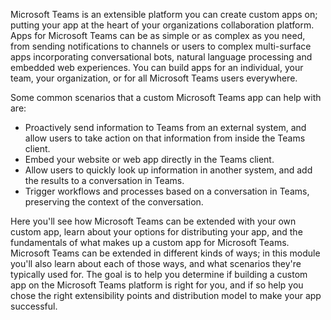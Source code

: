 Microsoft Teams is an extensible platform you can create custom apps on; putting your app at the heart of your organizations collaboration platform. Apps for Microsoft Teams can be as simple or as complex as you need, from sending notifications to channels or users to complex multi-surface apps incorporating conversational bots, natural language processing and embedded web experiences. You can build apps for an individual, your team, your organization, or for all Microsoft Teams users everywhere.

Some common scenarios that a custom Microsoft Teams app can help with are:

- Proactively send information to Teams from an external system, and allow users to take action on that information from inside the Teams client.
- Embed your website or web app directly in the Teams client.
- Allow users to quickly look up information in another system, and add the results to a conversation in Teams.
- Trigger workflows and processes based on a conversation in Teams, preserving the context of the conversation.

Here you'll see how Microsoft Teams can be extended with your own custom app, learn about your options for distributing your app, and the fundamentals of what makes up a custom app for Microsoft Teams. Microsoft Teams can be extended in different kinds of ways; in this module you'll also learn about each of those ways, and what scenarios they're typically used for. The goal is to help you determine if building a custom app on the Microsoft Teams platform is right for you, and if so help you chose the right extensibility points and distribution model to make your app successful.
